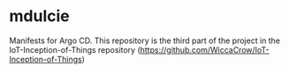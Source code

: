 # mdulcie
Manifests for Argo CD. This repository is the third part of the project in the IoT-Inception-of-Things repository (https://github.com/WiccaCrow/IoT-Inception-of-Things)
